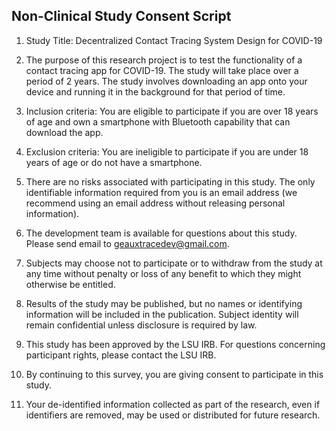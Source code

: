 ## Non-Clinical Study Consent Script  

1. Study Title: Decentralized Contact Tracing System Design for COVID-19

2. The purpose of this research project is to test the functionality of a contact tracing app for COVID-19. The study will take place over a period of 2 years. The study involves downloading an app onto your device and running it in the background for that period of time.

3. Inclusion criteria: You are eligible to participate if you are over 18 years of age and own a smartphone with Bluetooth capability that can download the app.

4. Exclusion criteria: You are ineligible to participate if you are under 18 years of age or do not have a smartphone.

5. There are no risks associated with participating in this study. The only identifiable information required from you is an email address (we recommend using an email address without releasing personal information).

6. The development team is available for questions about this study. Please send email to geauxtracedev@gmail.com.

7. Subjects may choose not to participate or to withdraw from the study at any time without penalty or loss of any benefit to which they might otherwise be entitled.

8. Results of the study may be published, but no names or identifying information will be included in the publication. Subject identity will remain confidential unless disclosure is required by law.

9. This study has been approved by the LSU IRB. For questions concerning participant rights, please contact the LSU IRB.

10. By continuing to this survey, you are giving consent to participate in this study.

11. Your de-identified information collected as part of the research, even if identifiers are removed, may be used or distributed for future research.
